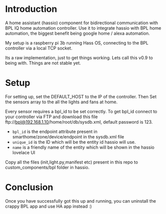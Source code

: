 # Introduction
A home assistant (hassio) component for bidirectional communication with BPL IQ home automation controller.
Use it to integrate hassio with BPL home automation, the biggest benefit being google home / alexa automation.

My setup is a raspberry pi 3b running Hass OS, connecting to the BPL controller via a local TCP socket.

Its a raw implementation, just to get things working. Lets call this v0.9 to being with. Things are not stable yet.

# Setup
For setting up, set the DEFAULT_HOST to the IP of the controller.
Then Set the sensors array to the all the lights and fans at home.

Every sensor requires a bpl_id to be set correctly.
To get bpl_id connect to your controller via FTP and download this file ftp://bpl@192.168.1.10/home/root/db/sysdb.xml, default password is 123. 

- `bpl_id` is the endpoint attribute present in smarthome/zone/device/endpoint in the sysdb.xml file
- `unique_id` is the ID which will be the entity id hassio will use.
- `name` is a friendly name of the entity which will be shown in the hassio lovelace UI

Copy all the files (init,light.py,manifest etc) present in this repo to custom_components/bpl folder in hassio.

# Conclusion
Once you have successfully got this up and running, you can uninstall the crappy BPL app and use HA app instead :)
